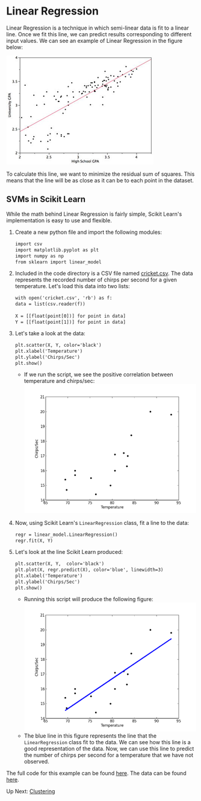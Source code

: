 # Linear Regression

Linear Regression is a technique in which semi-linear data is fit to a linear line. Once we fit this line, we can predict results corresponding to different input values. We can see an example of Linear Regression in the figure below:

![Linear Regression](/images/linear_regression_example.jpg?raw=true "Linear Regression")

To calculate this line, we want to minimize the residual sum of squares. This means that the line will be as close as it can be to each point in the dataset.

## SVMs in Scikit Learn

While the math behind Linear Regression is fairly simple, Scikit Learn's implementation is easy to use and flexible.

1. Create a new python file and import the following modules:
	```
	import csv
	import matplotlib.pyplot as plt
	import numpy as np
	from sklearn import linear_model
	```

2. Included in the code directory is a CSV file named [cricket.csv](https://github.com/rpcrimi/Scikit_Learn/blob/master/code/cricket.csv). The data represents the recorded number of chirps per second for a given temperature. Let's load this data into two lists:
	```
	with open('cricket.csv', 'rb') as f:
    data = list(csv.reader(f))

	X = [[float(point[0])] for point in data]
	Y = [[float(point[1])] for point in data]
	```

3. Let's take a look at the data:
	```
	plt.scatter(X, Y, color='black')
	plt.xlabel('Temperature')
	plt.ylabel('Chirps/Sec')
	plt.show()
	```
	- If we run the script, we see the positive correlation between temperature and chirps/sec:
![Lin Reg Points](/images/linear_regression_points.png?raw=true "Lin Reg Points")

4. Now, using Scikit Learn's `LinearRegression` class, fit a line to the data:
	```
	regr = linear_model.LinearRegression()
	regr.fit(X, Y)
	```

5. Let's look at the line Scikit Learn produced:
	```
	plt.scatter(X, Y,  color='black')
	plt.plot(X, regr.predict(X), color='blue', linewidth=3)
	plt.xlabel('Temperature')
	plt.ylabel('Chirps/Sec')
	plt.show()
	```
	- Running this script will produce the following figure:
![Lin Reg Fit](/images/linear_regression_fit.png?raw=true "Lin Reg Fit")
	- The blue line in this figure represents the line that the `LinearRegression` class fit to the data. We can see how this line is a good representation of the data. Now, we can use this line to predict the number of chirps per second for a temperature that we have not observed.

The full code for this example can be found [here](https://github.com/rpcrimi/Scikit_Learn/blob/master/code/regression.py). The data can be found [here](https://github.com/rpcrimi/Scikit_Learn/blob/master/code/cricket.csv).

Up Next: [Clustering](https://github.com/rpcrimi/Scikit_Learn/blob/master/markdown/clustering.md)
